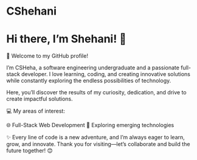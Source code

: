 # CShehani
# Hi there, I’m Shehani! 👋
🌱 Welcome to my GitHub profile!

I’m CSHeha, a software engineering undergraduate and a passionate full-stack developer. I love learning, coding, and creating innovative solutions while constantly exploring the endless possibilities of technology.

Here, you’ll discover the results of my curiosity, dedication, and drive to create impactful solutions.

💻 My areas of interest:

🌐 Full-Stack Web Development
🚀 Exploring emerging technologies

✨ Every line of code is a new adventure, and I’m always eager to learn, grow, and innovate.
Thank you for visiting—let’s collaborate and build the future together! 😊

